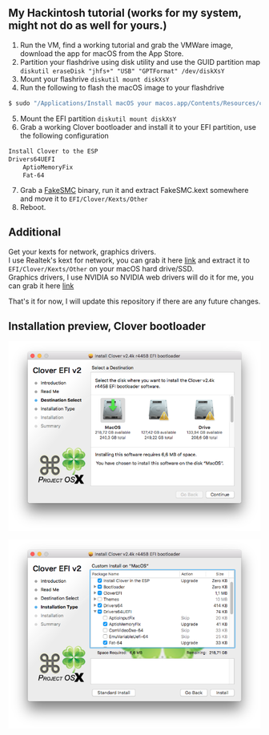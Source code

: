 ## My Hackintosh tutorial (works for my system, might not do as well for yours.)

1. Run the VM, find a working tutorial and grab the VMWare image, download the app for macOS from the App Store.
2. Partition your flashdrive using disk utility and use the GUID partition map `diskutil eraseDisk "jhfs+" "USB" "GPTFormat" /dev/diskXsY`
3. Mount your flashrive `diskutil mount diskXsY`
4. Run the following to flash the macOS image to your flashdrive <br />
```bash
$ sudo "/Applications/Install macOS your macos.app/Contents/Resources/createinstallmedia" --volume  /Volumes/USB --applicationpath "/Applications/Install macOS your macos.app" --nointeraction
```
5. Mount the EFI partition `diskutil mount diskXsY`
6. Grab a working Clover bootloader and install it to your EFI partition, use the following configuration <br />
```
Install Clover to the ESP
Drivers64UEFI
    AptioMemoryFix
    Fat-64
```
7. Grab a [FakeSMC](https://github.com/kozlek/HWSensors/releases) binary, run it and extract FakeSMC.kext somewhere and move it to `EFI/Clover/Kexts/Other`
8. Reboot.

## Additional
Get your kexts for network, graphics drivers. <br />
I use Realtek's kext for network, you can grab it here [link](https://bitbucket.org/RehabMan/os-x-realtek-network/downloads/) and extract it to `EFI/Clover/Kexts/Other` on your macOS hard drive/SSD. <br />
Graphics drivers, I use NVIDIA so NVIDIA web drivers will do it for me, you can grab it here [link](https://www.insanelymac.com/forum/topic/324195-nvidia-web-driver-updates-for-macos-high-sierra-update-04252018/) <br />

That's it for now, I will update this repository if there are any future changes.

## Installation preview, Clover bootloader <br />

![img1](https://raw.githubusercontent.com/Vixtron/hackintosh/master/clover1.png)

![img2](https://raw.githubusercontent.com/Vixtron/hackintosh/master/clover2.png)
